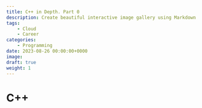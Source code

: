 ```yaml
---
title: C++ in Depth. Part 0
description: Create beautiful interactive image gallery using Markdown
tags: 
    - Cloud
    - Career
categories:
    - Programming
date: 2023-08-26 00:00:00+0000
image: 
draft: true
weight: 1
---
```


# C++


